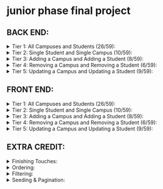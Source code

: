 # junior phase final project

## BACK END:

<details>
<summary>Tier 1: All Campuses and Students (26/59):</summary>

### *seed*
- [ ] Write a function which sync's and seeds your database when your application starts
### *campus*
- [ ] Write a route to serve up all campuses
**Write a `campuses` model with the following information:**
    - [ ] name - not empty or null
    - [ ] imageUrl - with a default value
    - [ ] address - not empty or null
    - [ ] description - extremely large text
### *students*
- [ ] Write a route to serve up all students
**Write a `students` model with the following information:**
    - [ ] firstName - not empty or null
    - [ ] lastName - not empty or null
    - [ ] email - not empty or null; must be a valid email
    - [ ] imageUrl - with a default value
    - [ ] gpa - decimal between 0.0 and 4.0
- [ ] Students may be associated with at most one campus. 
- [ ] Likewise, campuses may be associated with many students
</details>

<details>
<summary>Tier 2: Single Student and Single Campus (10/59):</summary>

*campus*
- [ ] Write a route to serve up a single campus (based on its id), including that campuses' students
*students*
- [ ] Write a route to serve up a single student (based on their id), including that student's campus
</details>

<details>
<summary>Tier 3: Adding a Campus and Adding a Student (8/59):</summary>
*campus*
- [ ] Write a route to add a new campus
*student*
- [ ] Write a route to add a new student
</details>

<details>
<summary>Tier 4: Removing a Campus and Removing a Student (6/59):</summary>
*campus*
- [ ] Write a route to remove a campus (based on its id)
*student*
- [ ] Write a route to remove a student (based on their id)
</details>

<details>
<summary>Tier 5: Updating a Campus and Updating a Student (9/59):</summary>

*campus*
- [ ] Write a route to update an existing campus
*student*
- [ ] Write a route to update an existing student
</details>

## FRONT END:

<details>
<summary>Tier 1: All Campuses and Students (26/59):</summary>

*campus*
- [ ] Write a component to display a list of all campuses (at least their names and images)
- [ ] Write a campuses sub-reducer to manage campuses in your Redux store
- [ ] Display the all-campuses component when the url matches `/campuses`
*students*
- [ ] Write a component to display a list of all students (at least their names)
- [ ] Write a students sub-reducer to manage students in your Redux store
- [ ] Display the all-students component when the url matches `/students`
*navbar*
- [ ] Add a links to the navbar that can be used to navigate to the all-campuses view and the all-students view
</details>

<details>
<summary>Tier 2: Single Student and Single Campus (10/59):</summary>

*single campus*
**Write a component to display a single campus with the following information:**
   - [ ] The campus's name, image, address and description
   - [ ] A list of the names of all students in that campus (or a helpful message if it doesn't have any students)
   - [ ] Display the appropriate campus's info when the url matches /campuses/:campusId
- [ ] Clicking on a campus from the campuses view should navigate to show that campus
- [ ] Clicking on the name of a student in the campus view should navigate to show that student in the student view
*single student*
**Write a component to display a single student with the following information:**
    - [ ] The student's full name, email, image, and gpa
    - [ ] The name of their campus (or a helpful message if they don't have one)
- [ ] Display the appropriate student when the url matches `/students/:studentId`
- [ ] Clicking on a student from the students view should navigate to show that student
- [ ] Clicking on the name of a campus in the student view should navigate to show that campus in the campus view
</details>

<details>
<summary>Tier 3: Adding a Campus and Adding a Student (8/59):</summary>

*campus*
- [ ] Write a component to display a form for adding a new campus that contains inputs for at least the name and address.
- [ ] Display this component as part of the campuses view, alongside the list of campuses
**Submitting the form with a valid name/address should:**
    - [ ] Make an AJAX request that causes the new campus to be persisted in the database
    - [ ] Add the new campus to the list of campuses without needing to refresh the page
*student*
- [ ] Write a component to display a form for adding a new student that contains inputs for at least first name, last name and email
- [ ] Display this component as part of the students view, alongside the list of students
**Submitting the form with a valid first name/last name/email should:**
    - [ ] Make an AJAX request that causes the new student to be persisted in the database
    - [ ] Add the new student to the list of students without needing to refresh the page
</details>

<details>
<summary>Tier 4: Removing a Campus and Removing a Student (6/59):</summary>

*campus*
- [ ] In the campuses view, include an X button next to each campus
**Clicking the X button should:**
    - [ ] Make an AJAX request that causes that campus to be removed from database
    - [ ] Remove the campus from the list of campuses without needing to refresh the page
*student*
- [ ] In the students view, include an X button next to each student
**Clicking the X button should:**
    - [ ] Make an AJAX request that causes that student to be removed from database
    - [ ] Remove the student from the list of students without needing to refresh the page
</details>

<details>
<summary>Tier 5: Updating a Campus and Updating a Student (9/59):</summary>

**campus**
- [ ] Write a component to display a form updating at least a campus's name and address
- [ ] Display this component as part of the campus view

*Submitting the form with valid data should:*
- [ ] Make an AJAX request that causes that campus to be updated in the database
- [ ] Update the campus in the current view without needing to refresh the page

- [ ] In the campus view, display an Unregister button next to each of its students, which removes the student from the campus (in the database as well as this view)
     *hint: the student is still in the database but is no longer associated with the campus*

**student**
- [ ] Write a component to display a form updating a student
- [ ] Display this component as part of the student view

*Submitting the form with valid data should:*
- [ ] Make an AJAX request that causes that student to be updated in the database
- [ ] Update the student in the current view without needing to refresh the page
</details>

## EXTRA CREDIT:

<details>
<summary>Finishing Touches:</summary>

- [ ] If a user attempts to add a new student or campus without a required field, a helpful message should be displayed
- [ ] If a user attempts to access a page that doesn't exist (ex. `/potato`), a helpful "not found" message should be displayed
- [ ] If a user attempts to view a student/campus that doesn't exist, a helpful message should be displayed
- [ ] Whenever a component needs to wait for data to load from the server, a "loading" message should be displayed until the data is available
- [ ] Overall, the app is spectacularly styled and visually stunning
</details>


<details>
<summary>Ordering:</summary>

- [ ] Create option for students to be ordered based on lastName on all-students view
- [ ] Create option for students to be ordered based on GPA on all-students view
- [ ] Create option for campuses to be ordered based on number of enrolled students on all-campuses view
</details>

<details>
<summary>Filtering:</summary>

- [ ] Create a filter on all-students view to only show students who are not registered to a campus
- [ ] Create a filter on the all-campuses view to only show campuses that do not have any registered students
</details>


<details>
<summary>Seeding & Pagination:</summary>

- [ ] Seed 100+ students and 100+ campuses
- [ ] Implement _front-end_ pagination for the students view (e.g. `/students?page=1` renders the first ten students, and `/students?page=2` renders students 11-20)
- [ ] Implement _front-end_ pagination for the campuses view (e.g. `/campuses?page=1` renders the first ten campuses, and `/campuses?page=2` renders campuses 11-20)
- [ ] Implement _back-end_ pagination for students (e.g. `/api/students?page=1` returns the first ten students' data, and `/api/students?page=2` returns students 11-20)
- [ ] Implement _back-end_ pagination for campuses (e.g. `/api/campuses?page=1` returns the first ten campuses' data, and `/api/campuses?page=2` returns campuses 11-20)
</details>